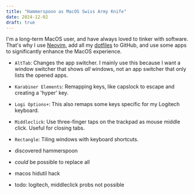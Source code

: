 ```yaml
---
title: "Hammerspoon as MacOS Swiss Army Knife"
date: 2024-12-02
draft: true
---
```


I'm a long-term MacOS user, and have always loved to tinker with software.
That's why I use [Neovim](https://neovim.io), add all my
[dotfiles](https://github.com/yochem/dotfiles) to GitHub, and use some apps to
significantly enhance the MacOS experience.

- `AltTab`: Changes the app switcher. I mainly use this because I want a window
  switcher that shows _all_ windows, not an app switcher that only lists the
  opened apps.
- `Karabiner Elements`: Remapping keys, like capslock to escape and creating a
  'hyper' key.
- `Logi Options+`: This also remaps some keys specific for my Logitech keyboard.
- `Middleclick`: Use three-finger taps on the trackpad as mouse middle click.
  Useful for closing tabs.
- `Rectangle`: Tiling windows with keyboard shortcuts.


- discovered hammerspoon
- _could_ be possible to replace all
- macos hidutil hack
- todo: logitech, middleclick probs not possible
